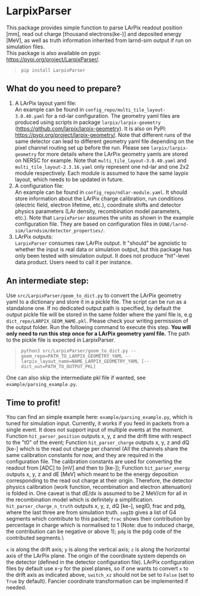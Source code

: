 # LarpixParser
This package provides simple function to parse LArPix readout position [mm], read out charge [thousand electrons(ke-)] and deposited energy [MeV], as well as truth information inherited from larnd-sim output if run on simulation files.\
This package is also available on pypi: https://pypi.org/project/LarpixParser/. 
>```pip install LarpixParser```

## What do you need to prepare?
1. A LArPix layout yaml file: \
    An example can be found in `config_repo/multi_tile_layout-3.0.40.yaml` for a nd-lar configuration. The geometry yaml files are produced using scripts in package `larpix/larpix-geometry` (https://github.com/larpix/larpix-geometry). It is also on PyPI: https://pypi.org/project/larpix-geometry/. Note that different runs of the same detector can lead to different geometry yaml file depending on the pixel channel routing set up before the run. Please see `larpix/larpix-geometry` for more details where the LArPix geometry yamls are stored on NERSC for example. Note that `multi_tile_layout-3.0.40.yaml` and `multi_tile_layout-2.3.16.yaml` only represent one nd-lar and one 2x2 module respectively. Each module is assumed to have the same laypix layout, which needs to be updated in future. 
2. A configuration file: \
    An example can be found in `config_repo/ndlar-module.yaml`. It should store information about the LArPix charge calibration, run conditions (electric field, electron lifetime, etc.), coordinate shifts and detector physics parameters (LAr density, recombination model parameters, etc.). Note that `LarpixParser` assumes the units as shown in the example configuration file. They are based on configuration files in `DUNE/larnd-sim/larndsim/detector_properties/`.
3. LArPix outputs:\
    `LarpixParser` consumes raw LArPix output. It "should" be agnoistic to whether the input is real data or simulation output, but this package has only been tested with simulation output. It does not produce "hit"-level data product. Users need to call it per instance. 
    
## An intermediate step:
Use `src/LarpixParser/geom_to_dict.py` to convert the LArPix geometry yaml to a dictionary and store it in a pickle file. The script can be run as a standalone one. If no dedicated output path is specified, by default the output pickle file will be stored in the same folder where the yaml file is, e.g `dict_repo/LARPIX_GEOM_NAME.pkl`. Please check your writing permission of the output folder. Run the following command to execute this step. **You will only need to run this step once for a LArPix geometry yaml file.** The path to the pickle file is expected in LarpixParser.
>```python3 src/LarpixParser/geom_to_dict.py --geom_repo=PATH_TO_LARPIX_GEOMETRY_YAML --larpix_layout_name=NAME_LARPIX_GEOMETRY_YAML [--dict_out=PATH_TO_OUTPUT_PKL]```

One can also skip the intermediate pkl file if wanted, see `example/parsing_example.py`.

## Time to profit!
You can find an simple example here: `example/parsing_example.py`, which is tuned for simulation input. Currently, it works if you feed in packets from a single event. It does not support input of multiple events at the moment. Function `hit_parser_position` outputs x, y, z and the drift time with respect to the "t0" of the event; Function `hit_parser_charge` outputs x, y, z and dQ [ke-] which is the read out charge per channel (All the channels share the same calibration constants for now, and they are required in the configuration file. The calibration constants are used for converting the readout from [ADC] to [mV] and then to [ke-]); Function `hit_parser_energy` outputs x, y, z and dE [MeV] which meant to be the energy deposition corresponding to the read out charge at their origin. Therefore, the detector physics calibration (work function, recombination and electron attenuation) is folded in. One caveat is that dE/dx is assumed to be 2 MeV/cm for all in the recombination model which is definitely a simplification. `hit_parser_charge_n_truth` outputs x, y, z, dQ [ke-], segID, frac and pdg, where the last three are from simulation truth. `segID` gives a list of G4 segments which contribute to this packet; `frac` shows their contribution by percentage in charge which is normalised to 1 (Note: due to induced charge, the contribution can be negative or above 1); `pdg` is the pdg code of the contributed segments.\

`x` is along the drift axis; `y` is along the vertical axis; `z` is along the horizontal axis of the LArPix plane. The origin of the coordinate system depends on the detector (defined in the detector configuration file). LArPix configuration files by default use x-y for the pixel planes, so if one wants to convert `x` to the drift axis as indicated above, `switch_xz` should not be set to `False` (set to `True` by default). Fancier coordinate transformation can be implemented if needed. 

